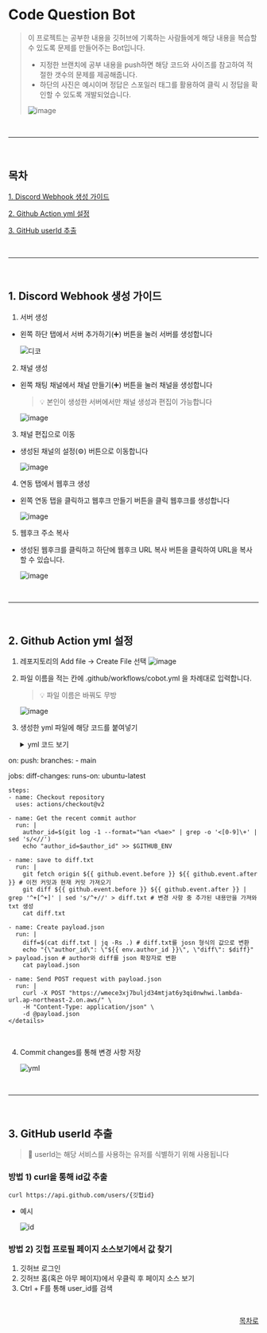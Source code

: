 # Code Question Bot
> 이 프로젝트는 공부한 내용을 깃허브에 기록하는 사람들에게 해당 내용을 복습할 수 있도록 문제를 만들어주는 Bot입니다.
> - 지정한 브랜치에 공부 내용을 push하면 해당 코드와 사이즈를 참고하여 적절한 갯수의 문제를 제공해줍니다.
> - 하단의 사진은 예시이며 정답은 스포일러 태그를 활용하여 클릭 시 정답을 확인할 수 있도록 개발되었습니다.
>
> ![image](https://github.com/user-attachments/assets/f86c954f-5aad-4b1e-b370-ed99cab5e270)

<br>
<hr>
<br>

## 목차
[1. Discord Webhook 생성 가이드](#1-discord-webhook-생성-가이드)

[2. Github Action yml 설정](#2-github-action-yml-설정)

[3. GitHub userId 추출](#3-github-userid-추출)

<br>
<hr>
<br>

## 1. Discord Webhook 생성 가이드
1. 서버 생성
- 왼쪽 하단 탭에서 서버 추가하기(➕) 버튼을 눌러 서버를 생성합니다

    ![디코](https://github.com/user-attachments/assets/705b4f84-ec0b-408e-a741-903450064e86)

2. 채널 생성
- 왼쪽 채팅 채널에서 채널 만들기(➕) 버튼을 눌러 채널을 생성합니다 
    > 💡 본인이 생성한 서버에서만 채널 생성과 편집이 가능합니다

    ![image](https://github.com/user-attachments/assets/608a0b52-c041-422f-83ae-0bb72cbaeee1)

3. 채널 편집으로 이동
- 생성된 채널의 설정(⚙️) 버튼으로 이동합니다

    ![image](https://github.com/user-attachments/assets/05439fc5-f692-44fc-b276-e28d3915ff71)

4. 연동 탭에서 웹후크 생성
- 왼쪽 연동 탭을 클릭하고 웹후크 만들기 버튼을 클릭 웹후크를 생성합니다

    ![image](https://github.com/user-attachments/assets/a498a046-ae4a-42ac-94e4-6ba5eff59b96)

5. 웹후크 주소 복사
- 생성된 웹후크를 클릭하고 하단에 웹후크 URL 복사 버튼을 클릭하여 URL을 복사할 수 있습니다.

    ![image](https://github.com/user-attachments/assets/095945cd-af72-4ca9-93b6-e9905af3f9c1)

<br>
<hr>
<br>

## 2. Github Action yml 설정

1. 레포지토리의 Add file -> Create File 선택
    ![image](https://github.com/user-attachments/assets/edb3c8a9-3f2b-4a22-a361-d715361f87bd)

2. 파일 이름을 적는 칸에 .github/workflows/cobot.yml 을 차례대로 입력합니다.
    > 💡 파일 이름은 바꿔도 무방

    ![image](https://github.com/user-attachments/assets/01c78338-0d11-431b-a696-10368d60cb13)


3. 생성한 yml 파일에 해당 코드를 붙여넣기

    <details>
        <summary>yml 코드 보기</summary>

    ```yml
    name: Cobot workflow

on:
  push:
    branches:
      - main

jobs:
  diff-changes:
    runs-on: ubuntu-latest

    steps:
    - name: Checkout repository
      uses: actions/checkout@v2

    - name: Get the recent commit author
      run: |
        author_id=$(git log -1 --format="%an <%ae>" | grep -o '<[0-9]\+' | sed 's/<//')
        echo "author_id=$author_id" >> $GITHUB_ENV

    - name: save to diff.txt
      run: |
        git fetch origin ${{ github.event.before }} ${{ github.event.after }} # 이전 커밋과 현재 커밋 가져오기
        git diff ${{ github.event.before }} ${{ github.event.after }} | grep '^+[^+]' | sed 's/^+//' > diff.txt # 변경 사항 중 추가된 내용만을 가져와 txt 생성
        cat diff.txt

    - name: Create payload.json
      run: |
        diff=$(cat diff.txt | jq -Rs .) # diff.txt를 josn 형식의 값으로 변환
        echo "{\"author_id\": \"${{ env.author_id }}\", \"diff\": $diff}" > payload.json # author와 diff를 json 확장자로 변환
        cat payload.json
        
    - name: Send POST request with payload.json
      run: |
        curl -X POST "https://wmece3xj7buljd34mtjat6y3qi0nwhwi.lambda-url.ap-northeast-2.on.aws/" \
        -H "Content-Type: application/json" \
        -d @payload.json
    </details>

<br>

4. Commit changes를 통해 변경 사항 저장

    ![yml](https://github.com/user-attachments/assets/59e5a6f6-9180-4385-8e47-adb6850b55db)

<br>
<hr>
<br>

## 3. GitHub userId 추출
> 🚨 userId는 해당 서비스를 사용하는 유저를 식별하기 위해 사용됩니다


### 방법 1) curl을 통해 id값 추출
```
curl https://api.github.com/users/{깃헙id}
```
- 예시

    ![id](https://github.com/user-attachments/assets/4b93580c-959f-446a-9915-5d835fa60205)

### 방법 2) 깃헙 프로필 페이지 소스보기에서 값 찾기
1. 깃허브 로그인
2. 깃허브 홈(혹은 아무 페이지)에서 우클릭 후 페이지 소스 보기
3. Ctrl + F를 통해 user_id를 검색

<br>
<div align="right">
  
[목차로](#목차)

</div>
